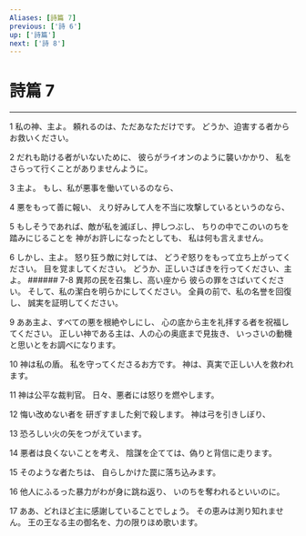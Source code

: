 ```yaml
---
Aliases: [詩篇 7]
previous: ['詩 6']
up: ['詩篇']
next: ['詩 8']
---
```

# 詩篇 7

***




1 
私の神、主よ。 頼れるのは、ただあなただけです。 どうか、迫害する者からお救いください。 



2 
だれも助ける者がいないために、 彼らがライオンのように襲いかかり、 私をさらって行くことがありませんように。 



3 
主よ。 もし、私が悪事を働いているのなら、 



4 
悪をもって善に報い、 えり好みして人を不当に攻撃しているというのなら、 



5 
もしそうであれば、敵が私を滅ぼし、押しつぶし、 ちりの中でこのいのちを踏みにじることを 神がお許しになったとしても、 私は何も言えません。 



6 
しかし、主よ。 怒り狂う敵に対しては、 どうぞ怒りをもって立ち上がってください。 目を覚ましてください。 どうか、正しいさばきを行ってください、主よ。 ###### 7-8 異邦の民を召集し、高い座から 彼らの罪をさばいてください。 そして、私の潔白を明らかにしてください。 全員の前で、私の名誉を回復し、 誠実を証明してください。 



9 
ああ主よ、すべての悪を根絶やしにし、 心の底から主を礼拝する者を祝福してください。 正しい神である主は、人の心の奥底まで見抜き、 いっさいの動機と思いとをお調べになります。 



10 
神は私の盾。 私を守ってくださるお方です。 神は、真実で正しい人を救われます。 



11 
神は公平な裁判官。 日々、悪者には怒りを燃やします。 



12 
悔い改めない者を 研ぎすました剣で殺します。 神は弓を引きしぼり、 



13 
恐ろしい火の矢をつがえています。 



14 
悪者は良くないことを考え、 陰謀を企てては、偽りと背信に走ります。 



15 
そのような者たちは、 自らしかけた罠に落ち込みます。 



16 
他人にふるった暴力がわが身に跳ね返り、 いのちを奪われるといいのに。 



17 
ああ、どれほど主に感謝していることでしょう。 その恵みは測り知れません。 王の王なる主の御名を、力の限りほめ歌います。
